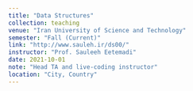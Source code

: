 ```yaml
---
title: "Data Structures"
collection: teaching
venue: "Iran University of Science and Technology"
semester: "Fall (Current)"
link: "http://www.sauleh.ir/ds00/"
instructor: "Prof. Sauleeh Eetemadi"
date: 2021-10-01
note: "Head TA and live-coding instructor"
location: "City, Country"
---
```


